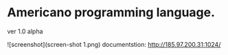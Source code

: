 # Americano programming language.
ver 1.0 alpha

![screenshot](screen-shot 1.png)
documentstion: http://185.97.200.31:1024/
